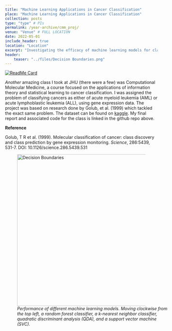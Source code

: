 ```yaml
---
title: "Machine Learning Applications in Cancer Classification"
place: "Machine Learning Applications in Cancer Classification"
collection: posts
type: "type" # PIs
permalink: /year-archive/cmm_proj/
venue: "Venue" # FULL LOCATION
date: 2022-05-01
include_header: true
location: "Location"
excerpt: "Investigating the efficacy of machine learning models for classifying acute myeloid leukemia (AML) versus acute lymphoblastic leukemia (ALL) from gene expression data."
header:
    teaser: "../files/Decision Boundaries.png"
---
```


<!-- [[Report](https://github.com/sdawley1/ML-Cancer-Classification/blob/main/CMM%20Final%20Report.pdf), [GitHub](https://github.com/sdawley1/ML-Cancer-Classification)] -->
[![ReadMe Card](https://github-readme-stats.vercel.app/api/pin/?username=sdawley1&repo=ML-Cancer-Classification)](https://github.com/sdawley1/ML-Cancer-Classification)

*Another* amazing class I took at JHU (there were a few) was Computational Molecular Medicine, a course focused on the applications of information theory and statistical learning to cancer classification. I was assigned the problem of classifying cancers as either of acute myeloid leukemia (AML) or acute lymphoblastic leukemia (ALL), using gene expression data. The project was based on research done by Golub, et al. (1999) which tackled the exact same problem. The dataset can be found on [kaggle](https://www.kaggle.com/datasets/crawford/gene-expression). My final report and associated code for the class is linked in the github repo above.

**Reference**

Golub, T R et al. (1999). Molecular classification of cancer: class discovery and class prediction by gene expression monitoring. *Science*, 286:5439, 531-7. DOI: 10.1126/science.286.5439.531

<div class="centerfig">
  <figure>
    <img src="../../files/Decision Boundaries.png" alt="Decision Boundaries" style="float: center; width: 500px;" />
    <div class="centercaption" style="width: 500px" ><em>
    Performance of different machine learning models. Moving clockwise from the top left, a random forest classifier, a k-nearest neighbor classifier, quadratic discriminant analysis (QDA), and a support vector machine (SVC).
    </em></div>
  </figure>
</div>